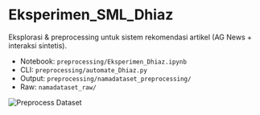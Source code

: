 # Eksperimen_SML_Dhiaz
Eksplorasi & preprocessing untuk sistem rekomendasi artikel (AG News + interaksi sintetis).

- Notebook: `preprocessing/Eksperimen_Dhiaz.ipynb`
- CLI: `preprocessing/automate_Dhiaz.py`
- Output: `preprocessing/namadataset_preprocessing/`
- Raw: `namadataset_raw/`

![Preprocess Dataset](https://github.com/<user>/Eksperimen_SML_Dhiaz/actions/workflows/preprocess.yml/badge.svg)
